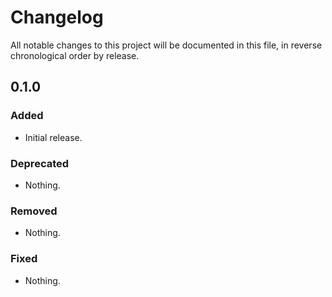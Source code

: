 # Changelog

All notable changes to this project will be documented in this file, in reverse chronological order by release.

## 0.1.0

### Added

- Initial release.

### Deprecated

- Nothing.

### Removed

- Nothing.

### Fixed

- Nothing.
